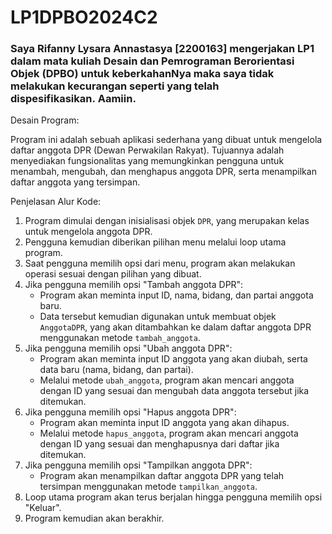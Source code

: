 # LP1DPBO2024C2

### Saya Rifanny Lysara Annastasya [2200163] mengerjakan LP1 dalam mata kuliah Desain dan Pemrograman Berorientasi Objek (DPBO) untuk keberkahanNya maka saya tidak melakukan kecurangan seperti yang telah dispesifikasikan. Aamiin. ###

Desain Program:

Program ini adalah sebuah aplikasi sederhana yang dibuat untuk mengelola daftar anggota DPR (Dewan Perwakilan Rakyat). Tujuannya adalah menyediakan fungsionalitas yang memungkinkan pengguna untuk menambah, mengubah, dan menghapus anggota DPR, serta menampilkan daftar anggota yang tersimpan.

Penjelasan Alur Kode:

1. Program dimulai dengan inisialisasi objek `DPR`, yang merupakan kelas untuk mengelola anggota DPR.
2. Pengguna kemudian diberikan pilihan menu melalui loop utama program.
3. Saat pengguna memilih opsi dari menu, program akan melakukan operasi sesuai dengan pilihan yang dibuat.
4. Jika pengguna memilih opsi "Tambah anggota DPR":
   - Program akan meminta input ID, nama, bidang, dan partai anggota baru.
   - Data tersebut kemudian digunakan untuk membuat objek `AnggotaDPR`, yang akan ditambahkan ke dalam daftar anggota DPR menggunakan metode `tambah_anggota`.
5. Jika pengguna memilih opsi "Ubah anggota DPR":
   - Program akan meminta input ID anggota yang akan diubah, serta data baru (nama, bidang, dan partai).
   - Melalui metode `ubah_anggota`, program akan mencari anggota dengan ID yang sesuai dan mengubah data anggota tersebut jika ditemukan.
6. Jika pengguna memilih opsi "Hapus anggota DPR":
   - Program akan meminta input ID anggota yang akan dihapus.
   - Melalui metode `hapus_anggota`, program akan mencari anggota dengan ID yang sesuai dan menghapusnya dari daftar jika ditemukan.
7. Jika pengguna memilih opsi "Tampilkan anggota DPR":
   - Program akan menampilkan daftar anggota DPR yang telah tersimpan menggunakan metode `tampilkan_anggota`.
8. Loop utama program akan terus berjalan hingga pengguna memilih opsi "Keluar".
9. Program kemudian akan berakhir.

